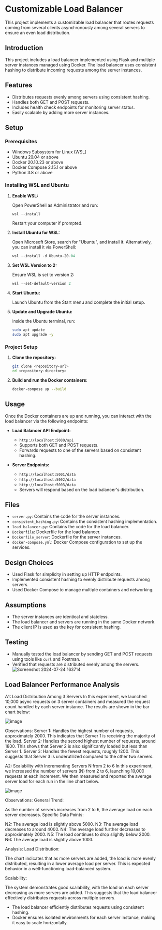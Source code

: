 # Customizable Load Balancer

This project implements a customizable load balancer that routes requests coming from several clients asynchronously among several servers to ensure an even load distribution.


## Introduction

This project includes a load balancer implemented using Flask and multiple server instances managed using Docker. The load balancer uses consistent hashing to distribute incoming requests among the server instances.

## Features

- Distributes requests evenly among servers using consistent hashing.
- Handles both GET and POST requests.
- Includes health check endpoints for monitoring server status.
- Easily scalable by adding more server instances.

## Setup

### Prerequisites

- Windows Subsystem for Linux (WSL)
- Ubuntu 20.04 or above
- Docker 20.10.23 or above
- Docker Compose 2.15.1 or above
- Python 3.8 or above

### Installing WSL and Ubuntu

1. **Enable WSL:**

    Open PowerShell as Administrator and run:

    ```powershell
    wsl --install
    ```

    Restart your computer if prompted.

2. **Install Ubuntu for WSL:**

    Open Microsoft Store, search for "Ubuntu", and install it. Alternatively, you can install it via PowerShell:

    ```powershell
    wsl --install -d Ubuntu-20.04
    ```

3. **Set WSL Version to 2:**

    Ensure WSL is set to version 2:

    ```powershell
    wsl --set-default-version 2
    ```

4. **Start Ubuntu:**

    Launch Ubuntu from the Start menu and complete the initial setup.

5. **Update and Upgrade Ubuntu:**

    Inside the Ubuntu terminal, run:

    ```bash
    sudo apt update
    sudo apt upgrade -y
    ```

### Project Setup

1. **Clone the repository:**

    ```bash
    git clone <repository-url>
    cd <repository-directory>
    ```

2. **Build and run the Docker containers:**

    ```bash
    docker-compose up --build
    ```

## Usage

Once the Docker containers are up and running, you can interact with the load balancer via the following endpoints:

- **Load Balancer API Endpoint:**
  - `http://localhost:5000/api`
  - Supports both GET and POST requests.
  - Forwards requests to one of the servers based on consistent hashing.

- **Server Endpoints:**
  - `http://localhost:5001/data`
  - `http://localhost:5002/data`
  - `http://localhost:5003/data`
  - Servers will respond based on the load balancer's distribution.

## Files

- `server.py`: Contains the code for the server instances.
- `consistent_hashing.py`: Contains the consistent hashing implementation.
- `load_balancer.py`: Contains the code for the load balancer.
- `Dockerfile`: Dockerfile for the load balancer.
- `Dockerfile_server`: Dockerfile for the server instances.
- `docker-compose.yml`: Docker Compose configuration to set up the services.

## Design Choices

- Used Flask for simplicity in setting up HTTP endpoints.
- Implemented consistent hashing to evenly distribute requests among servers.
- Used Docker Compose to manage multiple containers and networking.

## Assumptions

- The server instances are identical and stateless.
- The load balancer and servers are running in the same Docker network.
- The client IP is used as the key for consistent hashing.

## Testing

- Manually tested the load balancer by sending GET and POST requests using tools like `curl` and Postman.
- Verified that requests are distributed evenly among the servers.
  ![Screenshot 2024-07-24 163714](https://github.com/user-attachments/assets/fd2987a1-8072-4a9f-9088-7b78fced9abc)


## Load Balancer Performance Analysis
A1: Load Distribution Among 3 Servers
In this experiment, we launched 10,000 async requests on 3 server containers and measured the request count handled by each server instance. The results are shown in the bar chart below:

![image](https://github.com/user-attachments/assets/ac277aaf-75b0-4c82-9246-ce8cee839479)

Observations:
Server 1:
Handles the highest number of requests, approximately 2000.
This indicates that Server 1 is receiving the majority of the load.
Server 2:
Handles the second highest number of requests, around 1800.
This shows that Server 2 is also significantly loaded but less than Server 1.
Server 3:
Handles the fewest requests, roughly 1200.
This suggests that Server 3 is underutilized compared to the other two servers.

A2: Scalability with Incrementing Servers N from 2 to 6
In this experiment, we increased the number of servers (N) from 2 to 6, launching 10,000 requests at each increment. We then measured and reported the average server load for each run in the line chart below.

![image](https://github.com/user-attachments/assets/cc30d2bd-a0c8-4f97-aa3d-0ea844d1bdc2)

Observations:
General Trend:

As the number of servers increases from 2 to 6, the average load on each server decreases.
Specific Data Points:

N2: The average load is slightly above 5000.
N3: The average load decreases to around 4000.
N4: The average load further decreases to approximately 2000.
N5: The load continues to drop slightly below 2000.
N6: The average load is slightly above 1000.

Analysis:
Load Distribution:

The chart indicates that as more servers are added, the load is more evenly distributed, resulting in a lower average load per server. This is expected behavior in a well-functioning load-balanced system.

Scalability:

The system demonstrates good scalability, with the load on each server decreasing as more servers are added. This suggests that the load balancer effectively distributes requests across multiple servers.


- The load balancer efficiently distributes requests using consistent hashing.
- Docker ensures isolated environments for each server instance, making it easy to scale horizontally.

